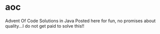 # aoc
Advent Of Code Solutions in Java
Posted here for fun, no promises about quality...I do not get paid to solve this!!
